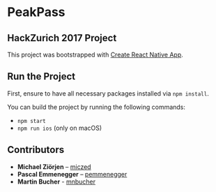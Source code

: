 # PeakPass
## HackZurich 2017 Project

This project was bootstrapped with [Create React Native App](https://github.com/react-community/create-react-native-app).

## Run the Project

First, ensure to have all necessary packages installed via `npm install`.

You can build the project by running the following commands: 

* `npm start`
* `npm run ios` (only on macOS)

## Contributors

* **Michael Ziörjen** – [miczed](https://github.com/miczed)
* **Pascal Emmenegger** – [pemmenegger](https://github.com/pemmenegger)
* **Martin Bucher** - [mnbucher](https://github.com/mnbucher)

